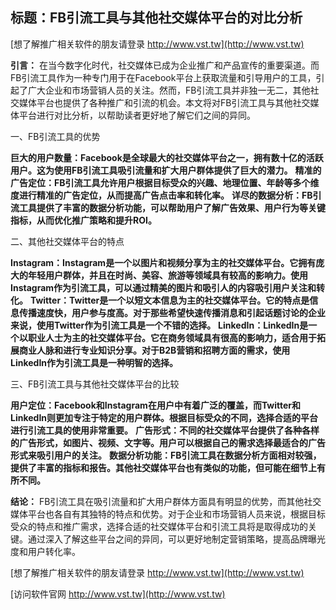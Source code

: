 ## **标题：FB引流工具与其他社交媒体平台的对比分析**

[想了解推广相关软件的朋友请登录 http://www.vst.tw](http://www.vst.tw)

**引言：**
在当今数字化时代，社交媒体已成为企业推广和产品宣传的重要渠道。而FB引流工具作为一种专门用于在Facebook平台上获取流量和引导用户的工具，引起了广大企业和市场营销人员的关注。然而，FB引流工具并非独一无二，其他社交媒体平台也提供了各种推广和引流的机会。本文将对FB引流工具与其他社交媒体平台进行对比分析，以帮助读者更好地了解它们之间的异同。

一、FB引流工具的优势

**巨大的用户数量：Facebook是全球最大的社交媒体平台之一，拥有数十亿的活跃用户。这为使用FB引流工具吸引流量和扩大用户群体提供了巨大的潜力。**
**精准的广告定位：FB引流工具允许用户根据目标受众的兴趣、地理位置、年龄等多个维度进行精准的广告定位，从而提高广告点击率和转化率。**
**详尽的数据分析：FB引流工具提供了丰富的数据分析功能，可以帮助用户了解广告效果、用户行为等关键指标，从而优化推广策略和提升ROI。**

二、其他社交媒体平台的特点

**Instagram：Instagram是一个以图片和视频分享为主的社交媒体平台。它拥有庞大的年轻用户群体，并且在时尚、美容、旅游等领域具有较高的影响力。使用Instagram作为引流工具，可以通过精美的图片和吸引人的内容吸引用户关注和转化。**
**Twitter：Twitter是一个以短文本信息为主的社交媒体平台。它的特点是信息传播速度快，用户参与度高。对于那些希望快速传播消息和引起话题讨论的企业来说，使用Twitter作为引流工具是一个不错的选择。**
**LinkedIn：LinkedIn是一个以职业人士为主的社交媒体平台。它在商务领域具有很高的影响力，适合用于拓展商业人脉和进行专业知识分享。对于B2B营销和招聘方面的需求，使用LinkedIn作为引流工具是一种明智的选择。**

三、FB引流工具与其他社交媒体平台的比较

**用户定位：Facebook和Instagram在用户中有着广泛的覆盖，而Twitter和LinkedIn则更加专注于特定的用户群体。根据目标受众的不同，选择合适的平台进行引流工具的使用非常重要。**
**广告形式：不同的社交媒体平台提供了各种各样的广告形式，如图片、视频、文字等。用户可以根据自己的需求选择最适合的广告形式来吸引用户的关注。**
**数据分析功能：FB引流工具在数据分析方面相对较强，提供了丰富的指标和报告。其他社交媒体平台也有类似的功能，但可能在细节上有所不同。**

**结论：**
FB引流工具在吸引流量和扩大用户群体方面具有明显的优势，而其他社交媒体平台也各自有其独特的特点和优势。对于企业和市场营销人员来说，根据目标受众的特点和推广需求，选择合适的社交媒体平台和引流工具将是取得成功的关键。通过深入了解这些平台之间的异同，可以更好地制定营销策略，提高品牌曝光度和用户转化率。

[想了解推广相关软件的朋友请登录 http://www.vst.tw](http://www.vst.tw)


[访问软件官网 http://www.vst.tw](http://www.vst.tw)
